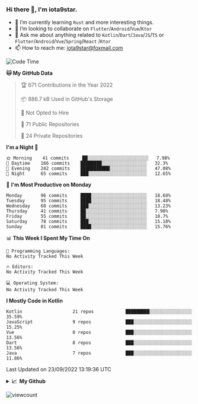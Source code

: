 ### Hi there 👋, I'm iota9star.

- 🌱 I’m currently learning `Rust` and more interesting things.
- 👯 I’m looking to collaborate on `Flutter`/`Android`/`Vue`/`Ktor`
- 💬 Ask me about anything related to `Kotlin`/`Dart`/`Java`/`JS`/`TS` or `Flutter`/`Android`/`Vue`/`Spring`/`React`
  /`Ktor`
- 📫 How to reach me: [iota9star@foxmail.com](iota9star@foxmail.com)



<!--START_SECTION:waka-->
![Code Time](http://img.shields.io/badge/Code%20Time-3%2C090%20hrs%2054%20mins-blue)

**🐱 My GitHub Data** 

> 🏆 671 Contributions in the Year 2022
 > 
> 📦 886.7 kB Used in GitHub's Storage 
 > 
> 🚫 Not Opted to Hire
 > 
> 📜 71 Public Repositories 
 > 
> 🔑 24 Private Repositories  
 > 
**I'm a Night 🦉** 

```text
🌞 Morning    41 commits     ██░░░░░░░░░░░░░░░░░░░░░░░   7.98% 
🌆 Daytime    166 commits    ████████░░░░░░░░░░░░░░░░░   32.3% 
🌃 Evening    242 commits    ███████████░░░░░░░░░░░░░░   47.08% 
🌙 Night      65 commits     ███░░░░░░░░░░░░░░░░░░░░░░   12.65%

```
📅 **I'm Most Productive on Monday** 

```text
Monday       96 commits     ████░░░░░░░░░░░░░░░░░░░░░   18.68% 
Tuesday      95 commits     ████░░░░░░░░░░░░░░░░░░░░░   18.48% 
Wednesday    68 commits     ███░░░░░░░░░░░░░░░░░░░░░░   13.23% 
Thursday     41 commits     ██░░░░░░░░░░░░░░░░░░░░░░░   7.98% 
Friday       55 commits     ██░░░░░░░░░░░░░░░░░░░░░░░   10.7% 
Saturday     78 commits     ███░░░░░░░░░░░░░░░░░░░░░░   15.18% 
Sunday       81 commits     ████░░░░░░░░░░░░░░░░░░░░░   15.76%

```


📊 **This Week I Spent My Time On** 

```text
💬 Programming Languages: 
No Activity Tracked This Week

🔥 Editors: 
No Activity Tracked This Week

💻 Operating System: 
No Activity Tracked This Week

```

**I Mostly Code in Kotlin** 

```text
Kotlin                   21 repos            █████████░░░░░░░░░░░░░░░░   35.59% 
JavaScript               9 repos             ███░░░░░░░░░░░░░░░░░░░░░░   15.25% 
Vue                      8 repos             ███░░░░░░░░░░░░░░░░░░░░░░   13.56% 
Dart                     8 repos             ███░░░░░░░░░░░░░░░░░░░░░░   13.56% 
Java                     7 repos             ███░░░░░░░░░░░░░░░░░░░░░░   11.86%

```



 Last Updated on 23/09/2022 13:19:36 UTC
<!--END_SECTION:waka-->

<details>
  <summary><b>📈&nbsp;&nbsp;My Github</b></summary>
  <br>
  <img src='https://github-profile-trophy.vercel.app/?username=iota9star'>
  <img src='https://bad-apple-github-readme.vercel.app/api?show_bg=1&username=iota9star&hide_title=true'>
  <img src='http://cr-skills-chart-widget.azurewebsites.net/api/api?username=iota9star'>
</details>


![viewcount](https://count.getloli.com/get/@iota9star?theme=rule34)
